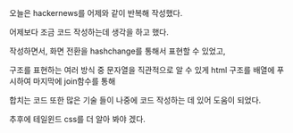 오늘은 hackernews를 어제와 같이 반복해 작성했다.

어제보다 조금 코드 작성하는데 생각을 하고 했다.

작성하면서, 화면 전환을 hashchange를 통해서 표현할 수 있었고,

구조를 표현하는 여러 방식 중 문자열을 직관적으로 알 수 있게 html 구조를 배열에 푸시하여 마지막에 join함수를 통해

합치는 코드 또한 많은 기술 들이 나중에 코드 작성하는 데 있어 도움이 되었다.

추후에 테일윈드 css를 더 알아 봐야 겠다.